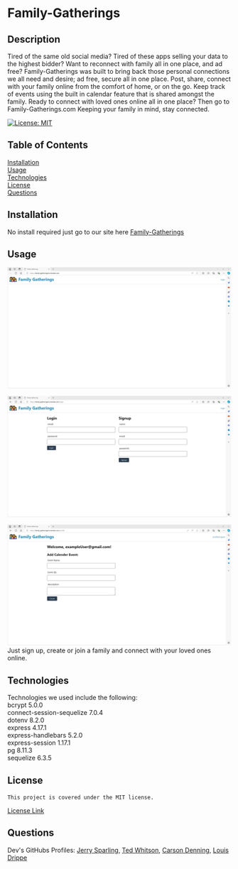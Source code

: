 # Family-Gatherings

## Description

Tired of the same old social media? Tired of these apps selling your data to the highest bidder? Want to reconnect with family all in one place, and ad free? 
Family-Gatherings was built to bring back those personal connections we all need and desire; ad free, secure all in one place. Post, share, connect with your family online from the comfort of home, or on the go. Keep track of events using the built in calendar feature that is shared amongst the family. Ready to connect with loved ones online all in one place? Then go to Family-Gatherings.com  Keeping your family in mind, stay connected.


[![License: MIT](https://img.shields.io/badge/License-MIT-yellow.svg)](https://opensource.org/licenses/MIT)

## Table of Contents

[Installation](#installation)
<br/>
[Usage](#usage)
<br/>
[Technologies](#technologies)
<br/>
[License](#license)
<br/>
[Questions](#questions)
<br/>

## Installation

No install required just go to our site here [Family-Gatherings](https://family-gatherings2.onrender.com/)
<br/>

## Usage

![Home page](./Assets/homepage.jpg)

![Login page](./Assets/Login%20page.jpg)

![Create event page](./Assets/Create%20event%20page.jpg)
Just sign up, create or join a family and connect with your loved ones online.

## Technologies

Technologies we used include the following:
<br/>
bcrypt 5.0.0
<br/>
connect-session-sequelize 7.0.4
<br/>
dotenv 8.2.0
<br/>
express 4.17.1
<br/>
express-handlebars 5.2.0
<br/>
express-session 1.17.1
<br/>
pg 8.11.3
<br/>
sequelize 6.3.5


## License
    This project is covered under the MIT license.
[License Link](https://opensource.org/licenses/MIT)


## Questions
Dev's GitHubs Profiles:
[Jerry Sparling](https://github.com/Jrsparling), 
[Ted Whitson](https://github.com/tedwhitson),
[Carson Denning](https://github.com/denningcars),
[Louis Drippe](https://github.com/Dark-N-Oak)
